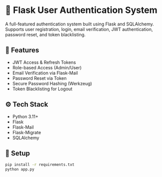 # 🔐 Flask User Authentication System

A full-featured authentication system built using Flask and SQLAlchemy.  
Supports user registration, login, email verification, JWT authentication, password reset, and token blacklisting.

## 🚀 Features
- JWT Access & Refresh Tokens
- Role-based Access (Admin/User)
- Email Verification via Flask-Mail
- Password Reset via Token
- Secure Password Hashing (Werkzeug)
- Token Blacklisting for Logout

## ⚙️ Tech Stack
- Python 3.11+
- Flask
- Flask-Mail
- Flask-Migrate
- SQLAlchemy

## 📂 Setup
```bash
pip install -r requirements.txt
python app.py
